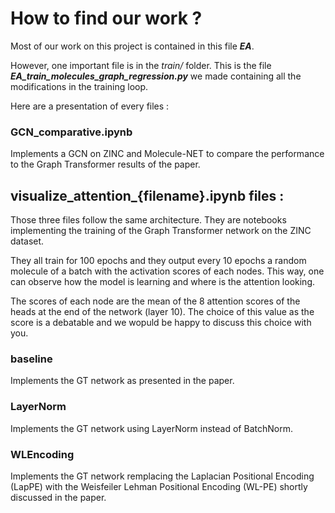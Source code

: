 # How to find our work ?

Most of our work on this project is contained in this file ***EA***.

However, one important file is in the *train/* folder. This is the file  ***EA_train_molecules_graph_regression.py*** we made containing all the modifications in the training loop.

Here are a presentation of every files :

### GCN_comparative.ipynb

Implements a GCN on ZINC and Molecule-NET to compare the performance to the Graph Transformer results of the paper.


## visualize_attention_{filename}.ipynb files :

Those three files follow the same architecture. They are notebooks implementing the training of the Graph Transformer network on the ZINC dataset.

They all train for 100 epochs and they output every 10 epochs a random molecule of a batch with the activation scores of each nodes. This way, one can observe how the model is learning and where is the attention looking.

The scores of each node are the mean of the 8 attention scores of the heads at the end of the network (layer 10). The choice of this value as the score is a debatable and we wopuld be happy to discuss this choice with you.

### baseline

Implements the GT network as presented in the paper.

### LayerNorm

Implements the GT network using LayerNorm instead of BatchNorm.

### WLEncoding

Implements the GT network remplacing the Laplacian Positional Encoding (LapPE) with the Weisfeiler Lehman Positional Encoding (WL-PE) shortly discussed in the paper.
